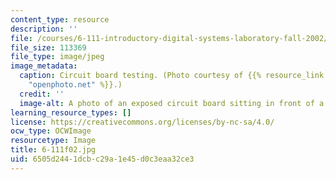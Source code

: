 ```yaml
---
content_type: resource
description: ''
file: /courses/6-111-introductory-digital-systems-laboratory-fall-2002/6505d2441dcbc29a1e45d0c3eaa32ce3_6-111f02.jpg
file_size: 113369
file_type: image/jpeg
image_metadata:
  caption: Circuit board testing. (Photo courtesy of {{% resource_link "3f202b0d-b63a-4a00-9002-29bae781f24b"
    "openphoto.net" %}}.)
  credit: ''
  image-alt: A photo of an exposed circuit board sitting in front of a monitor.
learning_resource_types: []
license: https://creativecommons.org/licenses/by-nc-sa/4.0/
ocw_type: OCWImage
resourcetype: Image
title: 6-111f02.jpg
uid: 6505d244-1dcb-c29a-1e45-d0c3eaa32ce3
---
```


